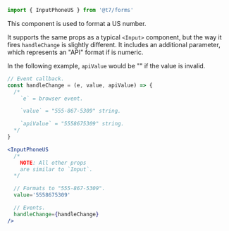 ```js
import { InputPhoneUS } from '@t7/forms'
```

This component is used to format a US number.

It supports the same props as a typical `<Input>` component, but the way it fires `handleChange` is slightly different. It includes an additional parameter, which represents an "API" format if is numeric.

In the following example, `apiValue` would be "" if the value is invalid.

```js
// Event callback.
const handleChange = (e, value, apiValue) => {
  /*
    `e` = browser event.

    `value` = "555-867-5309" string.

    `apiValue` = "5558675309" string.
  */
}
```

```jsx
<InputPhoneUS
  /*
    NOTE: All other props
    are similar to `Input`.
  */

  // Formats to "555-867-5309".
  value='5558675309'

  // Events.
  handleChange={handleChange}
/>
```
